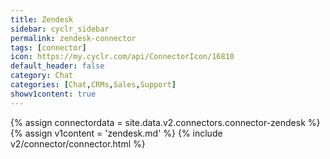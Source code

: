 ```yaml
---
title: Zendesk
sidebar: cyclr_sidebar
permalink: zendesk-connector
tags: [connector]
icon: https://my.cyclr.com/api/ConnectorIcon/16810
default_header: false
category: Chat
categories: [Chat,CRMs,Sales,Support]
showv1content: true
---
```

{% assign connectordata = site.data.v2.connectors.connector-zendesk %}
{% assign v1content = 'zendesk.md' %}
{% include v2/connector/connector.html %}	
